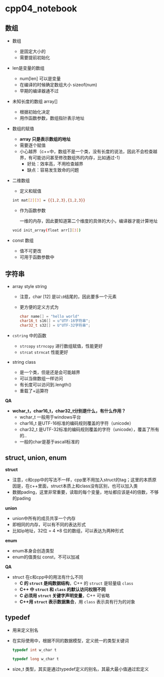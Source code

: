 # cpp04_notebook

## 数组

- 数组

  - 是固定大小的
  - 需要提前初始化

- len是变量的数组

  - num[len] 可以是变量
  - 在编译的时候确定数组大小 sizeof(num)
  - 早期的编译器通不过

- 未知长度的数组 array[]

  - 根据初始化决定
  - 用作函数参数，数组指针表示地址

- 数组的赋值

  - **array 只是表示数组的地址**
  - 需要逐个赋值
  - 小心越界（c++中，数组不是一个类，没有长度的说法，因此不会检查越界，有可能访问甚至修改数组外的内存，比如通过-1）
    - 好处：效率高，不用检查越界
    - 缺点：容易发生致命的问题

- 二维数组

  - 定义和赋值

  ```bash
  int mat[2][3] = {{1,2,3},{1,2,3}}
  ```

  - 作为函数参数

    一维的内存，因此要知道第二个维度的具体的大小，编译器才能计算地址

  ```bash
  void init_array(float arr[][3])
  ```

- const 数组

  - 值不可更改
  - 可用于函数参数中

## 字符串

- array style string

  - 注意，char [12] 是以`\0`结尾的，因此要多一个元素

  - 更方便的定义方式为

    ```c
    char name[] = "hello world"
    char16_t s16[] = u"UTF-16字符串";
    char32_t s32[] = U"UTF-32字符串";
    ```

- `cstring` 中的函数

  - `strcopy` `strncopy` 进行数组赋值，性能更好
  - `strcat` `strncat` 性能更好

- string class

  - 是一个类，但是还是会可能越界
  - 可以当做数组一样访问
  - 有长度可以访问到.length()
  - 重载了+运算符

**QA**

- **wchar_t，char16_t，char32_t分别是什么，有什么作用？**
  - wchar_t 一般用于windows平台
  - char16_t 是UTF-16标准的编码规则覆盖的字符（unicode）
  - char32_t 是UTF-32标准的编码规则覆盖的字符（unicode），覆盖了所有的..
  - 一般的char是基于ascall标准的

## struct, union, enum

**struct**

- 注意，c和cpp中的写法不一样，cpp里不用加入struct的tag；这里的本质原因是，在c++里面，struct本质上和class没有区别，也可以加入类
- 数据pading，这里非常重要，读取的每个变量，地址都应该是4的倍数，不够的pading

**union**

- union中所有的成员共享一个内存
- 即相同的内存，可以有不同的表达形式
- 比如ip地址，32位 = 4 *8 位的数组，可以表达为两种形式

**enum**

- enum本身会创造类型
- enum的值类似 const，不可以加减

**QA**

- struct 在c和cpp中的用法有什么不同
  - **C 的 `struct` 是纯数据结构**，C++ 的 `struct` 是轻量级 `class`
  - **C++ 中 `struct` 和 `class` 的默认访问权限不同**
  - **C 必须用 `struct` 关键字声明变量**，C++ 可省略
  - **C++用 `struct` 表示数据集合**，用 `class` 表示具有行为的对象

## typedef

- 用来定义别名

- 在实际使用中，根据不同的数据模型，定义统一的类型关键词

  ```cpp
  typedef int w_char t
  
  typedef long w_char t
  ```

- size_t 类型，其实是通过typedef定义的别名，其最大最小值通过宏定义